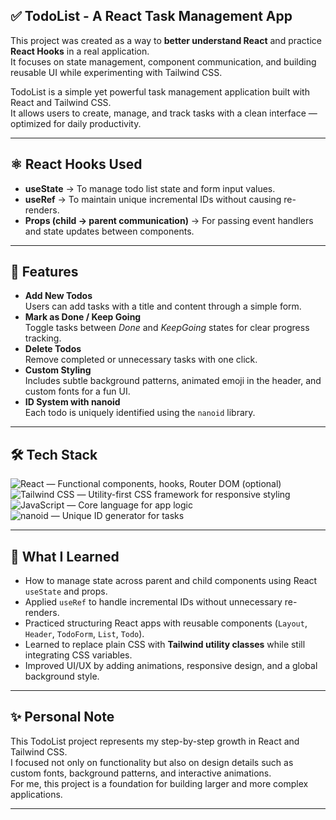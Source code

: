 ## ✅ TodoList - A React Task Management App
This project was created as a way to **better understand React** and practice **React Hooks** in a real application.  
It focuses on state management, component communication, and building reusable UI while experimenting with Tailwind CSS.

TodoList is a simple yet powerful task management application built with React and Tailwind CSS.  
It allows users to create, manage, and track tasks with a clean interface — optimized for daily productivity.

---

## ⚛️ React Hooks Used
- **useState** → To manage todo list state and form input values.  
- **useRef** → To maintain unique incremental IDs without causing re-renders.  
- **Props (child → parent communication)** → For passing event handlers and state updates between components.  

---

## 🚀 Features
- **Add New Todos**  
  Users can add tasks with a title and content through a simple form.
- **Mark as Done / Keep Going**  
  Toggle tasks between *Done* and *KeepGoing* states for clear progress tracking.
- **Delete Todos**  
  Remove completed or unnecessary tasks with one click.
- **Custom Styling**  
  Includes subtle background patterns, animated emoji in the header, and custom fonts for a fun UI.
- **ID System with nanoid**  
  Each todo is uniquely identified using the `nanoid` library.

---

## 🛠️ Tech Stack
<img alt="React" src="https://img.shields.io/badge/-React-45b8d8?style=flat-square&logo=react&logoColor=white" /> — Functional components, hooks, Router DOM (optional)<br/>
<img alt="Tailwind CSS" src="https://img.shields.io/badge/-Tailwind%20CSS-38B2AC?style=flat-square&logo=tailwindcss&logoColor=white" /> — Utility-first CSS framework for responsive styling<br/>
<img alt="JavaScript" src="https://img.shields.io/badge/-JavaScript-F7DF1E?style=flat-square&logo=javascript&logoColor=black" /> — Core language for app logic<br/>
<img alt="nanoid" src="https://img.shields.io/badge/-nanoid-000000?style=flat-square&logo=npm&logoColor=white" /> — Unique ID generator for tasks<br/>

---

## 🧠 What I Learned
- How to manage state across parent and child components using React `useState` and props.  
- Applied `useRef` to handle incremental IDs without unnecessary re-renders.  
- Practiced structuring React apps with reusable components (`Layout`, `Header`, `TodoForm`, `List`, `Todo`).  
- Learned to replace plain CSS with **Tailwind utility classes** while still integrating CSS variables.  
- Improved UI/UX by adding animations, responsive design, and a global background style.  

---

## ✨ Personal Note
This TodoList project represents my step-by-step growth in React and Tailwind CSS.  
I focused not only on functionality but also on design details such as custom fonts, background patterns, and interactive animations.  
For me, this project is a foundation for building larger and more complex applications.

---
